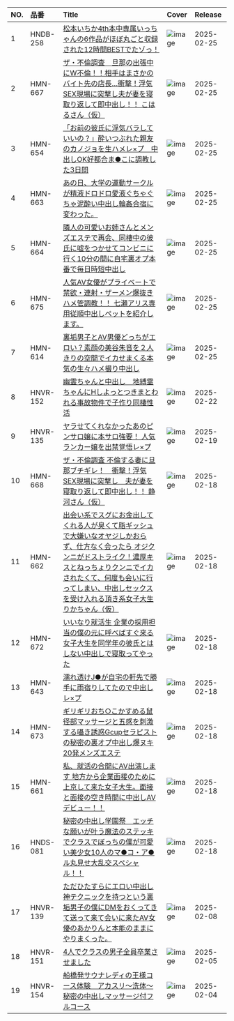 |NO.|品番|Title|Cover|Release|
|:---|:---|:---|:---|:---|
1|HNDB-258|[松本いちか4th本中専属いっちゃんの6作品がほぼ丸ごと収録された12時間BESTでたゾっ！](https://www.avmoive.top/index.php/archives/58607/)|![image](https://cdn.up-timely.com/image/25/content/78087/cebHPVVvCneQrianMqELc0VC6TjV7hv7REcPvSwe.jpg)|2025-02-25
2|HMN-667|[ザ・不倫調査　旦那の出張中にW不倫！！相手はまさかのバイト先の店長…衝撃！浮気SEX現場に突撃し夫が妻を寝取り返して即中出し！！ こはるさん（仮）](https://www.avmoive.top/index.php/archives/58606/)|![image](https://cdn.up-timely.com/image/25/content/78086/5YTVxe2twDCa91h8wNaXi0Za8DG14cnyHm3g3gBf.jpg)|2025-02-25
3|HMN-654|[「お前の彼氏に浮気バラしていいの？」酔いつぶれた親友のカノジョを生ハメレ×プ　中出しOK好都合ま●こに調教した3日間](https://www.avmoive.top/index.php/archives/58605/)|![image](https://cdn.up-timely.com/image/25/content/78084/yCcbMopJqEC4KzNLZKvrh1PUUTExsHF0f1iWBGRx.jpg)|2025-02-25
4|HMN-663|[あの日、大学の運動サークルが精液ドロドロ愛液ぐちゃぐちゃ泥酔い中出し輪姦合宿に変わった。](https://www.avmoive.top/index.php/archives/58604/)|![image](https://cdn.up-timely.com/image/25/content/78083/V7NCu2a2WWtGmVj1v5wszJMxkM6Gsum1eWnO0tKl.jpg)|2025-02-25
5|HMN-664|[隣人の可愛いお姉さんとメンズエステで再会、同棲中の彼氏に嘘をつかせてコンビニに行く10分の間に自宅裏オプ本番で毎日時短中出し](https://www.avmoive.top/index.php/archives/58603/)|![image](https://cdn.up-timely.com/image/25/content/78082/6kpQsjgKHhGvpGw5CSEFnVGr5Vst1x1VLbURwKYf.jpg)|2025-02-25
6|HMN-675|[人気AV女優がプライベートで禁欲・連射・ザーメン爆抜きハメ管調教！！ 七瀬アリス専用従順中出しペットを紹介します。](https://www.avmoive.top/index.php/archives/58602/)|![image](https://cdn.up-timely.com/image/25/content/78089/GkcycBEtXvnDA7NBBAIyZukZzVXZAJceYR0kjbtu.jpg)|2025-02-25
7|HMN-614|[裏垢男子とAV男優どっちがエロい？素顔の美谷朱音を２人きりの空間でイカせまくる本気の生々ハメ撮り中出し](https://www.avmoive.top/index.php/archives/58601/)|![image](https://cdn.up-timely.com/image/25/content/78088/0zsWVHdKvp1CaGZ0xCJwGabrLODKoPoQF55gOPsP.jpg)|2025-02-25
8|HNVR-152|[幽霊ちゃんと中出し　地縛霊ちゃんにHしよっとつきまとわれる事故物件で子作り同棲性活](https://www.avmoive.top/index.php/archives/56929/)|![image](https://cdn.up-timely.com/image/25/content/77948/WYgyPO4VOX6MWSKILnE0pwoINIqKqsa581BBANip.jpg)|2025-02-22
9|HNVR-135|[ヤラせてくれなかったあのピンサロ嬢に本サロ強要！ 人気ランカー嬢を出禁覚悟レ×プ](https://www.avmoive.top/index.php/archives/57952/)|![image](https://cdn.up-timely.com/image/25/content/77945/lyVo1TeqV53PLfBFDtkRevBvH6gyfDNLVn5yI8eI.jpg)|2025-02-19
10|HMN-668|[ザ・不倫調査 不倫する妻に旦那ブチギレ！　衝撃！浮気SEX現場に突撃し　夫が妻を寝取り返して即中出し！！ 静河さん（仮）](https://www.avmoive.top/index.php/archives/56713/)|![image](https://cdn.up-timely.com/image/25/content/77946/Ukv628RUc95K4qQmZM1pGwuRaPeuiYIfAWzN3Yl2.jpg)|2025-02-18
11|HMN-662|[出会い系でスグにお金出してくれる人が臭くて脂ギッシュで大嫌いなオヤジしかおらず、仕方なく会ったら オジクンニがドストライク！濃厚キスとねっちょりクンニでイカされたくて、何度も会いに行ってしまい、中出しセックスを受け入れる頂き系女子大生りかちゃん（仮）](https://www.avmoive.top/index.php/archives/56712/)|![image](https://cdn.up-timely.com/image/25/content/77947/zlUqWErTAoOmVyGwknYyzCM33DhVN1LjH2PrKP5p.jpg)|2025-02-18
12|HMN-672|[いいなり就活生 企業の採用担当の僕の元に呼べばすぐ来る女子大生を同学年の彼氏とはしない中出しで寝取ってやった](https://www.avmoive.top/index.php/archives/56711/)|![image](https://cdn.up-timely.com/image/25/content/77951/JwyhB4Fiv3g7yQN8yzwrR7S60l5oCxxrDYpBKIj5.jpg)|2025-02-18
13|HMN-643|[濡れ透けJ●が自宅の軒先で勝手に雨宿りしてたので中出しレ×プ](https://www.avmoive.top/index.php/archives/56710/)|![image](https://cdn.up-timely.com/image/25/content/77950/MJoO2jAehvmEAmPiwAh4lixqXdK7mxdw90kWFbkF.jpg)|2025-02-18
14|HMN-673|[ギリギリおち○こかすめる鼠径部マッサージと五感を刺激する囁き誘惑Gcupセラピストの秘密の裏オプ中出し爆ヌキ20発メンズエステ](https://www.avmoive.top/index.php/archives/56709/)|![image](https://cdn.up-timely.com/image/25/content/77944/qJqaqgSeVqMZaBmM5QLqUDzEXqNe7TvS3x4G8tjI.jpg)|2025-02-18
15|HMN-661|[私、就活の合間にAV出演します 地方から企業面接のために上京して来た女子大生。面接と面接の空き時間に中出しAVデビュー！！](https://www.avmoive.top/index.php/archives/56708/)|![image](https://cdn.up-timely.com/image/25/content/77949/sCGTFgR0GuqDEUBvMaBhygTx1HdZ8bcHPFK47RZO.jpg)|2025-02-18
16|HNDS-081|[秘密の中出し学園祭　エッチな願いが叶う魔法のステッキでクラスでぼっちの僕が可愛い美少女10人のマ●コ・ア●ル丸見せ大乱交スペシャル！！](https://www.avmoive.top/index.php/archives/56707/)|![image](https://cdn.up-timely.com/image/25/content/77943/kuOArUpcBpFnsXEb5D9a4XM4wtQTTCBFbD9CsLv1.jpg)|2025-02-18
17|HNVR-139|[ただひたすらにエロい中出し 神テクニックを持つという裏垢男子の僕にDMをおくってきて送って来て会いに来たAV女優のあかりんと本能のままにやりまくった。](https://www.avmoive.top/index.php/archives/57250/)|![image](https://cdn.up-timely.com/image/25/content/77663/lhg7cvuFVtMNS0WuDqwvQUtEn8EAlBdjH2rdZ5oH.jpg)|2025-02-08
18|HNVR-151|[4人でクラスの男子全員卒業させました](https://www.avmoive.top/index.php/archives/57504/)|![image](https://cdn.up-timely.com/image/25/content/77661/JYODOHzp23cxyjTtRYJiBxNQOiUQwLXSdBS8Ri14.jpg)|2025-02-05
19|HNVR-154|[船橋発サウナレディの王様コース体験　アカスリ～洗体～秘密の中出しマッサージ付フルコース](https://www.avmoive.top/index.php/archives/58285/)|![image](https://cdn.up-timely.com/image/25/content/77662/CTyMsgxU5hHmY3cC5PySYsmPkIY3EHl6HGpbnQjp.jpg)|2025-02-04